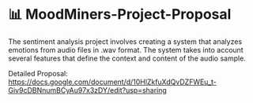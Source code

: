 # 📊 MoodMiners-Project-Proposal

The sentiment analysis project involves creating a system that analyzes emotions from audio files in .wav format. The system takes into account several features that define the context and content of the audio sample.

Detailed Proposal: https://docs.google.com/document/d/10HlZkfuXdQvDZFWEu_t-Giv9cDBNnumBCyAu97x3zDY/edit?usp=sharing
